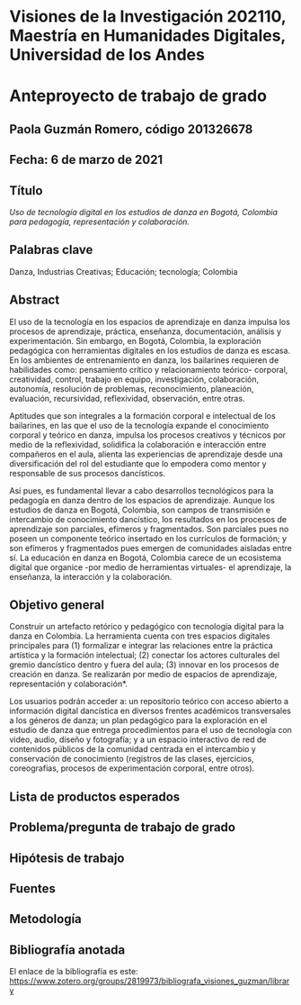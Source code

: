 # Visiones de la Investigación 202110, Maestría en Humanidades Digitales, Universidad de los Andes

# Anteproyecto de trabajo de grado

## Paola Guzmán Romero, código 201326678

## Fecha: 6 de marzo de 2021

## Título
*Uso de tecnología digital en los estudios de danza en Bogotá, Colombia para pedagogía, representación y colaboración.*

## Palabras clave
Danza, Industrias Creativas; Educación; tecnología; Colombia  

## Abstract

El uso de la tecnología en los espacios de aprendizaje en danza impulsa los procesos de aprendizaje, práctica, enseñanza, documentación, análisis y experimentación. Sin embargo, en Bogotá, Colombia, la exploración pedagógica con herramientas digitales en los estudios de danza es escasa. En los ambientes de entrenamiento en danza, los bailarines requieren de habilidades como: pensamiento crítico y relacionamiento teórico- corporal, creatividad, control, trabajo en equipo, investigación, colaboración, autonomía, resolución de problemas, reconocimiento, planeación, evaluación, recursividad, reflexividad, observación, entre otras.  

Aptitudes que son integrales a la formación corporal e intelectual de los bailarines, en las que el uso de la tecnología expande el conocimiento corporal y teórico en danza, impulsa los procesos creativos y técnicos por medio de la reflexividad, solidifica la colaboración e interacción entre compañeros en el aula, alienta las experiencias de aprendizaje desde una diversificación del rol del estudiante que lo empodera como mentor y responsable de sus procesos dancísticos. 

Así pues, es fundamental llevar a cabo desarrollos tecnológicos para la pedagogía en danza dentro de los espacios de aprendizaje. Aunque los estudios de danza en Bogotá, Colombia, son campos de transmisión e intercambio de conocimiento dancístico, los resultados en los procesos de aprendizaje son parciales, efímeros y fragmentados. Son parciales pues no poseen un componente teórico insertado en los currículos de formación; y son efímeros y fragmentados pues emergen de comunidades aisladas entre sí.  La educación en danza en Bogotá, Colombia carece de un ecosistema digital que organice -por medio de herramientas virtuales- el aprendizaje, la enseñanza, la interacción y la colaboración.   

## Objetivo general
Construir un artefacto retórico y pedagógico con tecnología digital para la danza en Colombia. La herramienta cuenta con tres espacios digitales principales para (1) formalizar e integrar las relaciones entre la práctica artística y la formación intelectual; (2) conectar los actores culturales del gremio dancístico dentro y fuera del aula; (3) innovar en los procesos de creación en danza. Se realizarán por medio de espacios de aprendizaje, representación y colaboración*. 

Los usuarios podrán acceder a: un repositorio teórico con acceso abierto a información digital dancística en diversos frentes académicos transversales a los géneros de danza; un plan pedagógico para la exploración en el estudio de danza que entrega procedimientos para el uso de tecnología con video, audio, diseño y fotografía; y a un espacio interactivo de red de contenidos públicos de la comunidad centrada en el intercambio y conservación de conocimiento (registros de las clases, ejercicios, coreografías, procesos de experimentación corporal, entre otros). 

## Lista de productos esperados 

## Problema/pregunta de trabajo de grado

## Hipótesis de trabajo

## Fuentes

## Metodología

## Bibliografía anotada
El enlace de la bibliografía es este: https://www.zotero.org/groups/2819973/bibliografa_visiones_guzman/library
